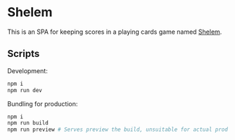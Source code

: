 # Shelem

This is an SPA for keeping scores in a playing cards game named [Shelem](https://en.wikipedia.org/wiki/Shelem).

## Scripts

Development:

```sh
npm i
npm run dev
```

Bundling for production:

```sh
npm i
npm run build
npm run preview # Serves preview the build, unsuitable for actual prod use
```

